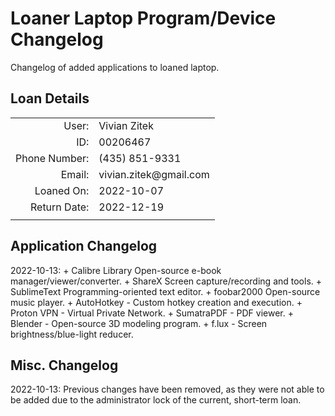 # Loaner Laptop Program/Device Changelog

Changelog of added applications to loaned laptop.

## Loan Details

|               |                |
| ------------: | -------------- |
|         User: | Vivian Zitek   |
|           ID: | 00206467       |
| Phone Number: | (435) 851-9331 |
|        Email: | vivian.zitek@gmail.<span></span>com |
|    Loaned On: | 2022-10-07     |
|  Return Date: | 2022-12-19     |
|               |                |

## Application Changelog

2022-10-13:
	+ Calibre Library
		Open-source e-book manager/viewer/converter.
	+ ShareX
		Screen capture/recording and tools.
	+ SublimeText
		Programming-oriented text editor.
	+ foobar2000
		Open-source music player.
	+ AutoHotkey
		- Custom hotkey creation and execution.
	+ Proton VPN
		- Virtual Private Network.
	+ SumatraPDF
		- PDF viewer.
	+ Blender
		- Open-source 3D modeling program.
	+ f.lux
		- Screen brightness/blue-light reducer.

## Misc. Changelog

2022-10-13:
	Previous changes have been removed, as they were not able to be added due to the administrator lock of the current, short-term loan.